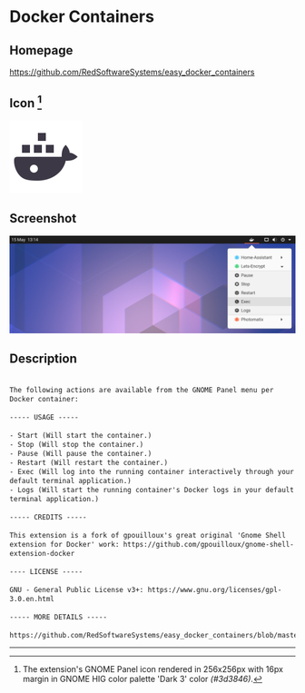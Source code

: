 # Docker Containers

## Homepage

https://github.com/RedSoftwareSystems/easy_docker_containers

## Icon [^1]

<img src="./resources/extensions.gnome.org.png" alt="Screenshot" style="zoom:50%;" />

## Screenshot

![screenshot](./resources/screenshot.png)

## Description

```A GNOME Shell extension (GNOME Panel applet) to be able to generally control your available Docker containers.

The following actions are available from the GNOME Panel menu per Docker container:

----- USAGE -----

- Start (Will start the container.)
- Stop (Will stop the container.)
- Pause (Will pause the container.)
- Restart (Will restart the container.)
- Exec (Will log into the running container interactively through your default terminal application.)
- Logs (Will start the running container's Docker logs in your default terminal application.)

----- CREDITS -----

This extension is a fork of gpouilloux's great original 'Gnome Shell extension for Docker' work: https://github.com/gpouilloux/gnome-shell-extension-docker

---- LICENSE -----

GNU - General Public License v3+: https://www.gnu.org/licenses/gpl-3.0.en.html

----- MORE DETAILS -----

https://github.com/RedSoftwareSystems/easy_docker_containers/blob/master/README.md
```

---

[^1]: The extension's GNOME Panel icon rendered in 256x256px with 16px margin in GNOME HIG color palette 'Dark 3' color *(#3d3846)*.